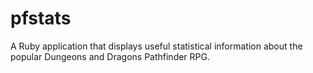 pfstats
=======

A Ruby application that displays useful statistical information about the popular Dungeons and Dragons Pathfinder RPG.
